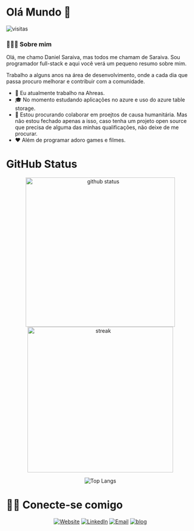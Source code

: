 # Olá Mundo 👋
![visitas](https://visitor-badge.laobi.icu/badge?page_id=saraiva1989)
### 👨🏻‍💻 Sobre mim
Olá, me chamo Daniel Saraiva, mas todos me chamam de Saraiva. Sou programador full-stack e aqui você verá um pequeno resumo sobre mim.

Trabalho a alguns anos na área de desenvolvimento, onde a cada dia que passa procuro melhorar e contribuir com a comunidade.

- 💼 Eu atualmente trabalho na Ahreas.
- 🎓 No momento estudando aplicações no azure e uso do azure table storage.
- 👯 Estou procurando colaborar em proejtos de causa humanitária. Mas não estou fechado apenas a isso, caso tenha um projeto open source que precisa de alguma das minhas qualificações, não deixe de me procurar.
- ❤ Além de programar adoro games e filmes.

# GitHub Status


<p align="center">
<img alt="github status" width="400px" src="https://github-readme-stats.vercel.app/api?username=saraiva1989&theme=radical&show_icons=true&hide_border=false&count_private=false&include_all_commits=true&line_height=24.5">
<img alt="streak" width="390px" src="http://github-readme-streak-stats.herokuapp.com/?user=saraiva1989&theme=radical&show_icons=true">
</p>

<p align="center">
<img alt="Top Langs" src="https://github-readme-stats.vercel.app/api/top-langs/?username=saraiva1989&layout=compact&theme=radical&langs_count=10">
</p>


# 🤝🏻 Conecte-se comigo

<p align="center">
<a href="https://saraiva89.com"><img alt="Website" src="https://img.shields.io/badge/Website-https://saraiva1989.com-purple?style=flat-square&logo=google-chrome"></a>
<a href="https://www.linkedin.com/in/saraiva1989/"><img alt="LinkedIn" src="https://img.shields.io/badge/LinkedIn-saraiva1989-purple?style=flat-square&logo=linkedin"></a>
<a href="mailto:danniel.saraiva@gmail.com"><img alt="Email" src="https://img.shields.io/badge/email-danniel.saraiva@gmail.com-purple?style=flat-square&logo=Gmail"></a>
  <a href="https://blog.saraiva89.com"><img alt="blog" src="https://img.shields.io/badge/https://blog.saraiva89.com-purple?style=flat-square&logo=Devpost"></a>
</p>
